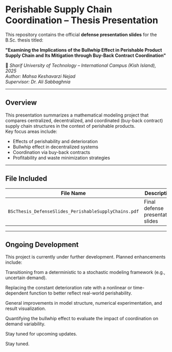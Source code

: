 # Perishable Supply Chain Coordination – Thesis Presentation

This repository contains the official **defense presentation slides** for the B.Sc. thesis titled:

**"Examining the Implications of the Bullwhip Effect in Perishable Product Supply Chain and Its Mitigation through Buy-Back Contract Coordination"**

📍 *Sharif University of Technology – International Campus (Kish Island), 2025*  
*Author: Mahsa Keshavarzi Nejad*  
*Supervisor: Dr. Ali Sabbaghnia*

---

## Overview

This presentation summarizes a mathematical modeling project that compares centralized, decentralized, and coordinated (buy-back contract) supply chain structures in the context of perishable products.  
Key focus areas include:

- Effects of perishability and deterioration
- Bullwhip effect in decentralized systems
- Coordination via buy-back contracts
- Profitability and waste minimization strategies

---

## File Included

| File Name | Description |
|-----------|-------------|
| `BScThesis_DefenseSlides_PerishableSupplyChains.pdf` | Final defense presentation slides |

---

## Ongoing Development

This project is currently under further development. Planned enhancements include:

Transitioning from a deterministic to a stochastic modeling framework (e.g., uncertain demand).

Replacing the constant deterioration rate with a nonlinear or time-dependent function to better reflect real-world perishability.

General improvements in model structure, numerical experimentation, and result visualization.

Quantifying the bullwhip effect to evaluate the impact of coordination on demand variability.

Stay tuned for upcoming updates.

Stay tuned.



